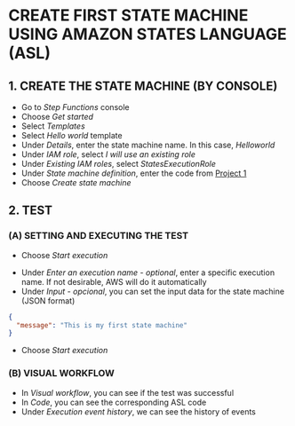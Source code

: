 # CREATE FIRST STATE MACHINE USING AMAZON STATES LANGUAGE (ASL)

## 1. CREATE THE STATE MACHINE (BY CONSOLE)

- Go to *Step Functions* console
- Choose *Get started*
- Select *Templates*
- Select *Hello world* template
- Under *Details*, enter the state machine name. In this case, *Helloworld*
- Under *IAM role*, select *I will use an existing role*
- Under *Existing IAM roles*, select *StatesExecutionRole*
- Under *State machine definition*, enter the code from [Project 1](../Projects/firstStateMachineUsingASL/HelloworldStateMachineDefinitionWIP1.json)
- Choose *Create state machine*

## 2. TEST

### (A) SETTING AND EXECUTING THE TEST

- Choose *Start execution*
<!-- Each time of running request a new name to be executed -->
- Under *Enter an execution name - optional*, enter a specific execution name. If not desirable, AWS will do it automatically
- Under *Input - opcional*, you can set the input data for the state machine (JSON format)
```json
{
  "message": "This is my first state machine"
}
```

- Choose *Start execution*

### (B) VISUAL WORKFLOW

- In *Visual workflow*, you can see if the test was successful
- In *Code*, you can see the corresponding ASL code
- Under *Execution event history*, we can see the history of events
